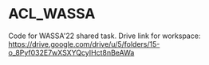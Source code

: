 # ACL_WASSA
Code for WASSA'22 shared task.
Drive link for workspace: https://drive.google.com/drive/u/5/folders/15-o_8Pyf032E7wXSXYQcyIHct8nBeAWa
